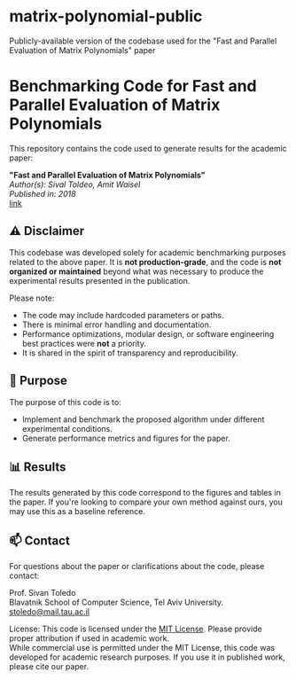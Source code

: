 # matrix-polynomial-public
Publicly-available version of the codebase used for the "Fast and Parallel Evaluation of Matrix Polynomials" paper

# Benchmarking Code for Fast and Parallel Evaluation of Matrix Polynomials

This repository contains the code used to generate results for the academic paper:

**"Fast and Parallel Evaluation of Matrix Polynomials"**  
_Author(s): Sival Toldeo, Amit Waisel_  
_Published in: 2018_  
[link](https://dl.acm.org/doi/abs/10.1145/3337821.3337871)

## ⚠️ Disclaimer

This codebase was developed solely for academic benchmarking purposes related to the above paper. It is **not production-grade**, and the code is **not organized or maintained** beyond what was necessary to produce the experimental results presented in the publication.

Please note:
- The code may include hardcoded parameters or paths.
- There is minimal error handling and documentation.
- Performance optimizations, modular design, or software engineering best practices were **not** a priority.
- It is shared in the spirit of transparency and reproducibility.

## 📄 Purpose

The purpose of this code is to:
- Implement and benchmark the proposed algorithm under different experimental conditions.
- Generate performance metrics and figures for the paper.

## 📊 Results

The results generated by this code correspond to the figures and tables in the paper. If you're looking to compare your own method against ours, you may use this as a baseline reference.

## 📫 Contact

For questions about the paper or clarifications about the code, please contact:

Prof. Sivan Toledo  
Blavatnik School of Computer Science, Tel Aviv University.  
stoledo@mail.tau.ac.il

License: This code is licensed under the [MIT License](https://opensource.org/license/mit). Please provide proper attribution if used in academic work.  
While commercial use is permitted under the MIT License, this code was developed for academic research purposes. If you use it in published work, please cite our paper.